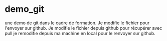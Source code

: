demo_git
========

une demo de git dans le cadre de formation. 
Je modifie le fichier pour l'envoyer sur github.
Je modifie le fichier depuis github pour récupérer avec pull
je remodifie depuis ma machine en local pour le renvoyer sur github.
